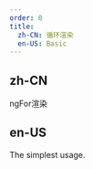 ```yaml
---
order: 0
title:
  zh-CN: 循环渲染
  en-US: Basic
---
```


## zh-CN

ngFor渲染

## en-US

The simplest usage.

